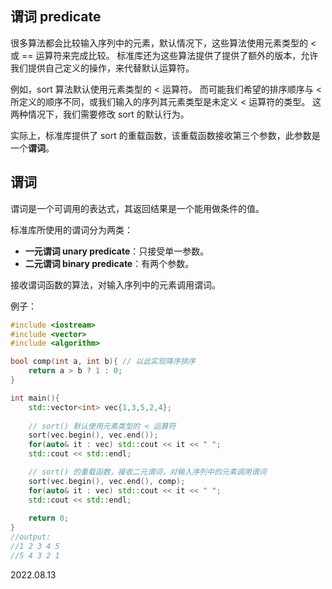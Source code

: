 ## 谓词 predicate

很多算法都会比较输入序列中的元素，默认情况下，这些算法使用元素类型的 < 或 == 运算符来完成比较。
标准库还为这些算法提供了提供了额外的版本，允许我们提供自己定义的操作，来代替默认运算符。

例如，sort 算法默认使用元素类型的 < 运算符。
而可能我们希望的排序顺序与 < 所定义的顺序不同，或我们输入的序列其元素类型是未定义 < 运算符的类型。
这两种情况下，我们需要修改 sort 的默认行为。

实际上，标准库提供了 sort 的重载函数，该重载函数接收第三个参数，此参数是一个**谓词**。

## 谓词

谓词是一个可调用的表达式，其返回结果是一个能用做条件的值。

标准库所使用的谓词分为两类：

- **一元谓词 unary predicate**：只接受单一参数。
- **二元谓词 binary predicate**：有两个参数。

接收谓词函数的算法，对输入序列中的元素调用谓词。

例子：

~~~C++
#include <iostream>
#include <vector>
#include <algorithm>

bool comp(int a, int b){ // 以此实现降序排序
    return a > b ? 1 : 0;
}

int main(){
    std::vector<int> vec{1,3,5,2,4};
    
    // sort() 默认使用元素类型的 < 运算符
    sort(vec.begin(), vec.end());
    for(auto& it : vec) std::cout << it << " ";
    std::cout << std::endl;

    // sort() 的重载函数，接收二元谓词，对输入序列中的元素调用谓词
    sort(vec.begin(), vec.end(), comp);
    for(auto& it : vec) std::cout << it << " ";
    std::cout << std::endl;
    
    return 0;
}
//output:
//1 2 3 4 5 
//5 4 3 2 1
~~~

2022.08.13